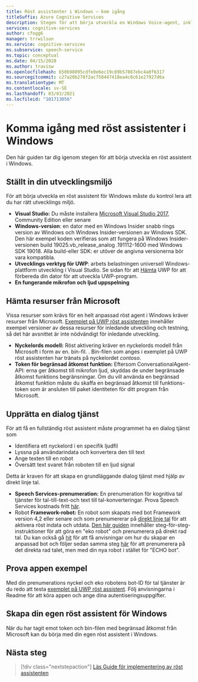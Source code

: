 ```yaml
---
title: Röst assistenter i Windows – kom igång
titleSuffix: Azure Cognitive Services
description: Stegen för att börja utveckla en Windows Voice-agent, inklusive en referens till exempel koden snabb start.
services: cognitive-services
author: cfogg6
manager: trrwilson
ms.service: cognitive-services
ms.subservice: speech-service
ms.topic: conceptual
ms.date: 04/15/2020
ms.author: travisw
ms.openlocfilehash: b50b98095cdfe0e6ec19c89b57887ebc4a0f6317
ms.sourcegitcommit: c27a20b278f2ac758447418ea4c8c61e27927d6a
ms.translationtype: MT
ms.contentlocale: sv-SE
ms.lasthandoff: 03/03/2021
ms.locfileid: "101713056"
---
```

# <a name="getting-started-with-voice-assistants-on-windows"></a>Komma igång med röst assistenter i Windows

Den här guiden tar dig igenom stegen för att börja utveckla en röst assistent i Windows.

## <a name="set-up-your-development-environment"></a>Ställt in din utvecklingsmiljö

För att börja utveckla en röst assistent för Windows måste du kontrol lera att du har rätt utvecklings miljö.

- **Visual Studio:** Du måste installera [Microsoft Visual Studio 2017](https://visualstudio.microsoft.com/), Community Edition eller senare
- **Windows-version**: en dator med en Windows Insider snabb rings version av Windows och Windows Insider-versionen av Windows SDK. Den här exempel koden verifieras som att fungera på Windows Insider-versionen build 19025.vb_release_analog .191112-1600 med Windows SDK 19018. Alla build-eller SDK: er utöver de angivna versionerna bör vara kompatibla.
- **Utvecklings verktyg för UWP**: arbets belastningen universell Windows-plattform utveckling i Visual Studio. Se sidan för att [Hämta](/windows/uwp/get-started/get-set-up) UWP för att förbereda din dator för att utveckla UWP-program.
- **En fungerande mikrofon och ljud uppspelning**

## <a name="obtain-resources-from-microsoft"></a>Hämta resurser från Microsoft

Vissa resurser som krävs för en helt anpassad röst agent i Windows kräver resurser från Microsoft. [Exemplet på UWP röst assistenten](windows-voice-assistants-faq.md#the-uwp-voice-assistant-sample) innehåller exempel versioner av dessa resurser för inledande utveckling och testning, så det här avsnittet är inte nödvändigt för inledande utveckling.

- **Nyckelords modell:** Röst aktivering kräver en nyckelords modell från Microsoft i form av en. bin-fil. . Bin-filen som anges i exemplet på UWP röst assistenten har tränats på nyckelordet *contoso*.
- **Token för begränsad åtkomst funktion:** Eftersom ConversationalAgent-API: erna ger åtkomst till mikrofon ljud, skyddas de under begränsade åtkomst funktions begränsningar. Om du vill använda en begränsad åtkomst funktion måste du skaffa en begränsad åtkomst till funktions-token som är ansluten till paket identiteten för ditt program från Microsoft.

## <a name="establish-a-dialog-service"></a>Upprätta en dialog tjänst

För att få en fullständig röst assistent måste programmet ha en dialog tjänst som

- Identifiera ett nyckelord i en specifik ljudfil
- Lyssna på användarindata och konvertera den till text
- Ange texten till en robot
- Översätt text svaret från roboten till en ljud signal

Detta är kraven för att skapa en grundläggande dialog tjänst med hjälp av direkt linje tal.

- **Speech Services-prenumeration:** En prenumeration för kognitiva tal tjänster för tal-till-text-och text till tal-konverteringar. Prova Speech Services kostnads fritt [här](./overview.md#try-the-speech-service-for-free).
- Robot **Framework-robot:**  En robot som skapats med bot Framework version 4,2 eller senare och som prenumererar på [direkt linje tal](./direct-line-speech.md) för att aktivera röst indata och utdata. [Den här guiden](./tutorial-voice-enable-your-bot-speech-sdk.md) innehåller steg-för-steg-instruktioner för att göra en "eko robot" och prenumerera på direkt rad tal. Du kan också gå [hit](https://blog.botframework.com/2018/05/07/build-a-microsoft-bot-framework-bot-with-the-bot-builder-sdk-v4/) för att få anvisningar om hur du skapar en anpassad bot och följer sedan samma steg [här](./tutorial-voice-enable-your-bot-speech-sdk.md) för att prenumerera på det direkta rad talet, men med din nya robot i stället för "ECHO bot".

## <a name="try-out-the-sample-app"></a>Prova appen exempel

Med din prenumerations nyckel och eko robotens bot-ID för tal tjänster är du redo att testa [exemplet på UWP röst assistent](windows-voice-assistants-faq.md#the-uwp-voice-assistant-sample). Följ anvisningarna i Readme för att köra appen och ange dina autentiseringsuppgifter.

## <a name="create-your-own-voice-assistant-for-windows"></a>Skapa din egen röst assistent för Windows

När du har tagit emot token och bin-filen med begränsad åtkomst från Microsoft kan du börja med din egen röst assistent i Windows.

## <a name="next-steps"></a>Nästa steg

> [!div class="nextstepaction"]
> [Läs Guide för implementering av röst assistenten](windows-voice-assistants-implementation-guide.md)